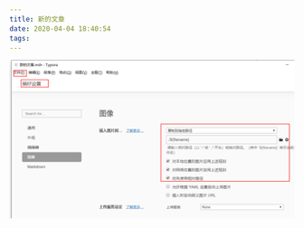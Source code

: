 ```yaml
---
title: 新的文章
date: 2020-04-04 18:40:54
tags:
---
```


![Typora图片保存设置](新的文章/image-20200405004804814.png)